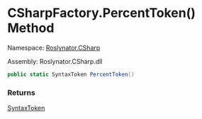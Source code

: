 # CSharpFactory\.PercentToken\(\) Method

Namespace: [Roslynator.CSharp](../../README.md)

Assembly: Roslynator\.CSharp\.dll

```csharp
public static SyntaxToken PercentToken()
```

### Returns

[SyntaxToken](https://docs.microsoft.com/en-us/dotnet/api/microsoft.codeanalysis.syntaxtoken)


